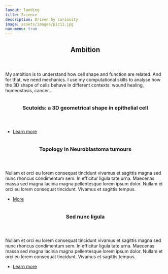```yaml
---
layout: landing
title: Science
description: Driven by curiosity
image: assets/images/pic11.jpg
nav-menu: true
---
```


<!-- Main -->
<div id="main">

<!-- One -->
<section id="one">
	<div class="inner">
		<header class="major">
			<h2>Ambition</h2>
		</header>
		<p>My ambition is to understand how cell shape and function are related. And for that, we need mechanics. I use my computational skills to analyse how the 3D shape of cells behave in different contexts: wound healing, homeostasis, cancer...</p>
	</div>
</section>

<!-- Two -->
<section id="two" class="spotlights">
	<section>
		<a href="https://scholar.google.es/citations?view_op=view_citation&hl=en&user=0AAsSssAAAAJ&citation_for_view=0AAsSssAAAAJ:9yKSN-GCB0IC" class="image">
			<img src="{% link assets/images/Scutoid.jpg %}" alt="" data-position="center center" />
		</a>
		<div class="content">
			<div class="inner">
				<header class="major">
					<h3>Scutoids: a 3D geometrical shape in epithelial cell</h3>
				</header>
				<p></p>
				<ul class="actions">
					<li><a href="https://scholar.google.es/citations?view_op=view_citation&hl=en&user=0AAsSssAAAAJ&citation_for_view=0AAsSssAAAAJ:9yKSN-GCB0IC" class="button">Learn more</a></li>
				</ul>
			</div>
		</div>
	</section>
	<section>
		<a href="https://scholar.google.es/citations?view_op=view_citation&hl=en&user=0AAsSssAAAAJ&citation_for_view=0AAsSssAAAAJ:IjCSPb-OGe4C" class="image">
			<img src="{% link assets/images/NB.jpg %}" alt="" data-position="top center" />
		</a>
		<div class="content">
			<div class="inner">
				<header class="major">
					<h3>Topology in Neuroblastoma tumours</h3>
				</header>
				<p>Nullam et orci eu lorem consequat tincidunt vivamus et sagittis magna sed nunc rhoncus condimentum sem. In efficitur ligula tate urna. Maecenas massa sed magna lacinia magna pellentesque lorem ipsum dolor. Nullam et orci eu lorem consequat tincidunt. Vivamus et sagittis tempus.</p>
				<ul class="actions">
					<li><a href="https://scholar.google.es/citations?view_op=view_citation&hl=en&user=0AAsSssAAAAJ&citation_for_view=0AAsSssAAAAJ:IjCSPb-OGe4C" class="button">More</a></li>
				</ul>
			</div>
		</div>
	</section>
	<section>
		<a href="generic.html" class="image">
			<img src="{% link assets/images/pic10.jpg %}" alt="" data-position="25% 25%" />
		</a>
		<div class="content">
			<div class="inner">
				<header class="major">
					<h3>Sed nunc ligula</h3>
				</header>
				<p>Nullam et orci eu lorem consequat tincidunt vivamus et sagittis magna sed nunc rhoncus condimentum sem. In efficitur ligula tate urna. Maecenas massa sed magna lacinia magna pellentesque lorem ipsum dolor. Nullam et orci eu lorem consequat tincidunt. Vivamus et sagittis tempus.</p>
				<ul class="actions">
					<li><a href="generic.html" class="button">Learn more</a></li>
				</ul>
			</div>
		</div>
	</section>
</section>
